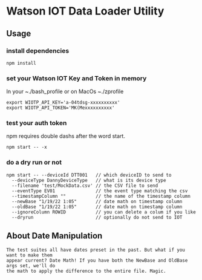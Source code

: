 # Watson IOT Data Loader Utility

## Usage
### install dependencies
```
npm install
```
### set your Watson IOT Key and Token in memory
In your ~./bash_profile or on MacOs ~./zprofile
```
export WIOTP_API_KEY='a-04tdsg-xxxxxxxxxx'
export WIOTP_API_TOKEN='MK(Mexxxxxxxxxx'
```

### test your auth token
npm requires double dashs after the word start.
```
npm start -- -x
```

### do a dry run or not
```
npm start -- --deviceId DTT001   // which deviceID to send to
  --deviceType DannyDeviceType   // what is its device type
  --filename 'test/MockData.csv' // the CSV file to send 
  --eventType EV01               // the event type matching the csv
  --timestampColumn ""           // the name of the timestamp column
  --newBase "1/19/22 1:05"       // date math on timestamp column
  --oldBase "1/19/22 1:05"       // date math on timestamp column
  --ignoreColumn ROWID           // you can delete a colum if you like
  --dryrun                       // optionally do not send to IOT
```
## About Date Manipulation
```
The test suites all have dates preset in the past. But what if you want to make them
appear current? Date Math! If you have both the NewBase and OldBase args set, we'll do 
the math to apply the difference to the entire file. Magic.
```
  
